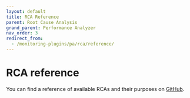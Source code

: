 ```yaml
---
layout: default
title: RCA Reference
parent: Root Cause Analysis
grand_parent: Performance Analyzer
nav_order: 3
redirect_from:
  - /monitoring-plugins/pa/rca/reference/
---
```


# RCA reference

You can find a reference of available RCAs and their purposes on [GitHub](https://github.com/opensearch-project/performance-analyzer-rca/tree/main/docs).
